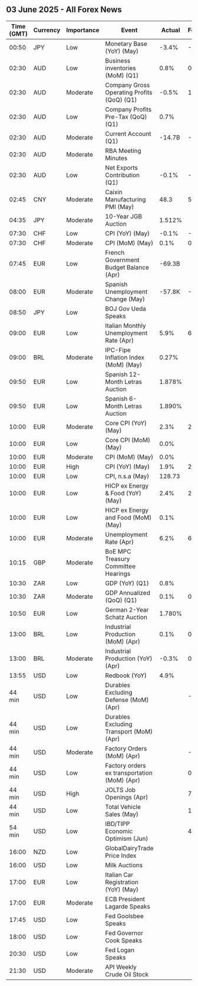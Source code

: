 ## 03 June 2025 - All Forex News

| Time (GMT) | Currency | Importance | Event | Actual | Forecast | Previous |
|------|----------|------------|-------|--------|----------|----------|
| 00:50 | JPY | Low | Monetary Base (YoY) (May) | -3.4% | -4.2% | -5.1% |
| 02:30 | AUD | Low | Business inventories (MoM) (Q1) | 0.8% | 0.2% | 0.2% |
| 02:30 | AUD | Moderate | Company Gross Operating Profits (QoQ) (Q1) | -0.5% | 1.2% | 6.0% |
| 02:30 | AUD | Low | Company Profits Pre-Tax (QoQ) (Q1) | 0.7% |  | 4.8% |
| 02:30 | AUD | Moderate | Current Account (Q1) | -14.7B | -12.4B | -16.3B |
| 02:30 | AUD | Moderate | RBA Meeting Minutes |  |  |  |
| 02:30 | AUD | Low | Net Exports Contribution (Q1) | -0.1% | -0.1% | 0.2% |
| 02:45 | CNY | Moderate | Caixin Manufacturing PMI (May) | 48.3 | 50.7 | 50.4 |
| 04:35 | JPY | Moderate | 10-Year JGB Auction | 1.512% |  | 1.274% |
| 07:30 | CHF | Low | CPI (YoY) (May) | -0.1% | -0.1% | 0.0% |
| 07:30 | CHF | Moderate | CPI (MoM) (May) | 0.1% | 0.1% | 0.0% |
| 07:45 | EUR | Low | French Government Budget Balance (Apr) | -69.3B |  | -47.0B |
| 08:00 | EUR | Moderate | Spanish Unemployment Change (May) | -57.8K | -68.5K | -67.4K |
| 08:50 | JPY | Low | BOJ Gov Ueda Speaks |  |  |  |
| 09:00 | EUR | Low | Italian Monthly Unemployment Rate (Apr) | 5.9% | 6.1% | 6.1% |
| 09:00 | BRL | Moderate | IPC-Fipe Inflation Index (MoM) (May) | 0.27% |  | 0.45% |
| 09:50 | EUR | Low | Spanish 12-Month Letras Auction | 1.878% |  | 1.886% |
| 09:50 | EUR | Low | Spanish 6-Month Letras Auction | 1.890% |  | 1.937% |
| 10:00 | EUR | Moderate | Core CPI (YoY) (May) | 2.3% | 2.4% | 2.7% |
| 10:00 | EUR | Low | Core CPI (MoM) (May) | 0.0% |  | 1.0% |
| 10:00 | EUR | Moderate | CPI (MoM) (May) | 0.0% |  | 0.6% |
| 10:00 | EUR | High | CPI (YoY) (May) | 1.9% | 2.0% | 2.2% |
| 10:00 | EUR | Low | CPI, n.s.a (May) | 128.73 |  | 128.77 |
| 10:00 | EUR | Low | HICP ex Energy & Food (YoY) (May) | 2.4% | 2.4% | 2.7% |
| 10:00 | EUR | Low | HICP ex Energy and Food (MoM) (May) | 0.1% |  | 0.9% |
| 10:00 | EUR | Moderate | Unemployment Rate (Apr) | 6.2% | 6.2% | 6.3% |
| 10:15 | GBP | Moderate | BoE MPC Treasury Committee Hearings |  |  |  |
| 10:30 | ZAR | Low | GDP (YoY) (Q1) | 0.8% |  | 0.8% |
| 10:30 | ZAR | Moderate | GDP Annualized (QoQ) (Q1) | 0.1% | 0.0% | 0.6% |
| 10:50 | EUR | Low | German 2-Year Schatz Auction | 1.780% |  | 1.940% |
| 13:00 | BRL | Low | Industrial Production (MoM) (Apr) | 0.1% | 0.1% | 1.2% |
| 13:00 | BRL | Moderate | Industrial Production (YoY) (Apr) | -0.3% | 0.2% | 3.2% |
| 13:55 | USD | Low | Redbook (YoY) | 4.9% |  | 6.1% |
| 44 min | USD | Low | Durables Excluding Defense (MoM) (Apr) |  | -7.5% | -7.5% |
| 44 min | USD | Low | Durables Excluding Transport (MoM) (Apr) |  |  | 0.2% |
| 44 min | USD | Moderate | Factory Orders (MoM) (Apr) |  | -3.1% | 3.4% |
| 44 min | USD | Low | Factory orders ex transportation (MoM) (Apr) |  | 0.2% | -0.4% |
| 44 min | USD | High | JOLTS Job Openings (Apr) |  | 7.110M | 7.192M |
| 44 min | USD | Low | Total Vehicle Sales (May) |  | 16.00M | 17.27M |
| 54 min | USD | Low | IBD/TIPP Economic Optimism (Jun) |  | 49.1 | 47.9 |
| 16:00 | NZD | Low | GlobalDairyTrade Price Index |  |  | -0.9% |
| 16:00 | USD | Low | Milk Auctions |  |  | 4,589.0 |
| 17:00 | EUR | Low | Italian Car Registration (YoY) (May) |  |  | 2.7% |
| 17:00 | EUR | Moderate | ECB President Lagarde Speaks |  |  |  |
| 17:45 | USD | Low | Fed Goolsbee Speaks |  |  |  |
| 18:00 | USD | Low | Fed Governor Cook Speaks |  |  |  |
| 20:30 | USD | Low | Fed Logan Speaks |  |  |  |
| 21:30 | USD | Moderate | API Weekly Crude Oil Stock |  |  | -4.236M |
